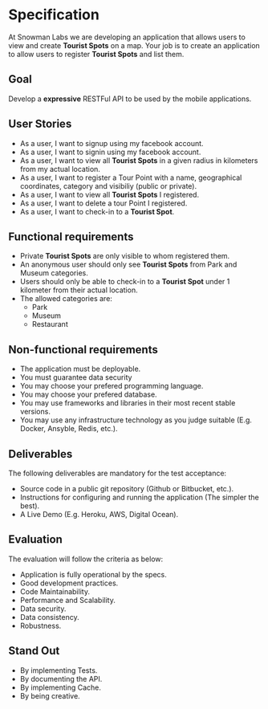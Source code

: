 # Specification

At Snowman Labs we are developing an application that allows users to view and create __Tourist Spots__ on a map. 
Your job is to create an application to allow users to register __Tourist Spots__ and list them.

## Goal

Develop a __expressive__ RESTFul API to be used by the mobile applications.

## User Stories

* As a user, I want to signup using my facebook account.
* As a user, I want to signin using  my facebook account.
* As a user, I want to view all __Tourist Spots__ in a given radius in kilometers from my actual location.
* As a user, I want to register a Tour Point with a name, geographical coordinates, category and visibiliy (public or private).
* As a user, I want to view all __Tourist Spots__ I registered.
* As a user, I want to delete a tour Point I registered.
* As a user, I want to check-in to a __Tourist Spot__.

## Functional requirements

* Private __Tourist Spots__ are only visible to whom registered them.
* An anonymous user should only see __Tourist Spots__ from Park and Museum categories.
* Users should only be able to check-in to a  __Tourist Spot__ under 1 kilometer from their actual location.
* The allowed categories are:
  * Park
  * Museum
  * Restaurant

## Non-functional requirements

* The application must be deployable.
* You must guarantee data security
* You may choose your prefered programming language.
* You may choose your prefered database.
* You may use frameworks and libraries in their most recent stable versions.
* You may use any infrastructure technology as you judge suitable (E.g. Docker, Ansyble, Redis, etc.).

## Deliverables

The following deliverables are mandatory for the test acceptance:

* Source code in a public git repository (Github or Bitbucket, etc.).
* Instructions for configuring and running the application (The simpler the best).
* A Live Demo (E.g. Heroku, AWS, Digital Ocean).

## Evaluation

The evaluation will follow the criteria as below:

* Application is fully operational by the specs.
* Good development practices.
* Code Maintainability.
* Performance and Scalability.
* Data security.
* Data consistency.
* Robustness.

## Stand Out

* By implementing Tests.
* By documenting the API.
* By implementing Cache.
* By being creative.